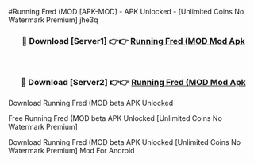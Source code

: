 #Running Fred (MOD [APK-MOD] - APK Unlocked - [Unlimited Coins No Watermark Premium] jhe3q



<div align="center">

<h3>🔴 Download [Server1] 👉👉 <a href="https://momento.my/?title=Running_Fred_(MOD">Running Fred (MOD Mod Apk</a></h3><br>

<h3>🔴 Download [Server2] 👉👉 <a href="https://momento.my/?title=Running_Fred_(MOD">Running Fred (MOD Mod Apk</a></h3>
</div>



Download Running Fred (MOD beta APK Unlocked

Free Running Fred (MOD beta APK Unlocked [Unlimited Coins No Watermark Premium]

Download Running Fred (MOD beta APK Unlocked [Unlimited Coins No Watermark Premium] Mod For Android
